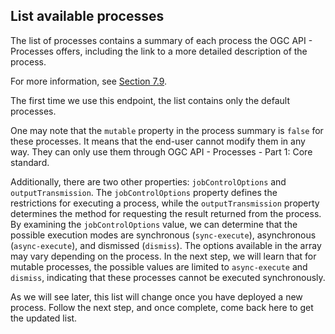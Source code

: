## List available processes

The list of processes contains a summary of each process the OGC API - Processes offers, including the link to a more detailed description of the process.

For more information, see <a rel="noopener noreferrer" target="_blank" href="https://docs.ogc.org/is/18-062r2/18-062r2.html#sc_process_list">Section 7.9</a>.

The first time we use this endpoint, the list contains only the default processes.

One may note that the `mutable` property in the process summary is `false` for these processes. It means that the end-user cannot modify them in any way. They can only use them through OGC API - Processes - Part 1: Core standard.

Additionally, there are two other properties: `jobControlOptions` and `outputTransmission`. The `jobControlOptions` property defines the restrictions for executing a process, while the `outputTransmission` property determines the method for requesting the result returned from the process. By examining the `jobControlOptions` value, we can determine that the possible execution modes are synchronous (`sync-execute`), asynchronous (`async-execute`), and dismissed (`dismiss`). The options available in the array may vary depending on the process. In the next step, we will learn that for mutable processes, the possible values are limited to `async-execute` and `dismiss`, indicating that these processes cannot be executed synchronously.

As we will see later, this list will change once you have deployed a new process. Follow the next step, and once complete, come back here to get the updated list.
